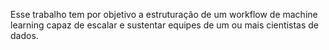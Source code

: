 Esse trabalho tem por objetivo a estruturação de um workflow de machine learning capaz de escalar e sustentar equipes de um ou mais cientistas de dados.